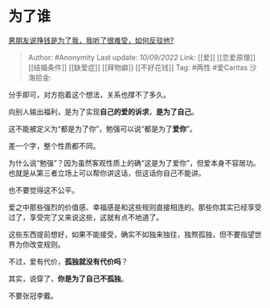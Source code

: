 # 为了谁
[男朋友说挣钱是为了我，我听了很难受，如何反驳他?](https://www.zhihu.com/question/547482220/answer/2666246087)

> Author: #Anonymity
> Last update: *10/09/2022*
> Link: [[爱]] [[恋爱原理]] [[结婚条件]] [[缺爱症]] [[拜物癖]] [[不好花钱]]
> Tag: #两性 #爱Caritas 
> 沙海拾金:

分手即可，对方抱着这个想法，关系也撑不了多久。

向别人输出福利，是为了实现**自己的爱的诉求**，**是为了自己**。

这不能被定义为“都是为了你”，勉强可以说“都是为了**爱你**”。

差一个字，整个性质都不同。

为什么说“勉强”？因为虽然客观性质上的确“这是为了爱你”，但爱本身不容居功。也就是从第三者立场上可以帮你讲这话，但这话你自己不能讲。

也不要觉得这不公平。

爱之中那些强烈的价值感、幸福感是和这些规则直接相连的。那些你其实已经享受过了，享受完了又来说这些，这就有点不地道了。

这些东西提前想好，如果不能接受，确实不如独来独往，独熬孤独，但不要指望世界为你改变规则。

不过，爱有代价，**孤独就没有代价吗**？

其实，说穿了，**你是为了自己不孤独**。

不要张冠李戴。

